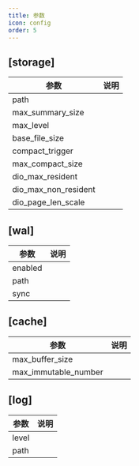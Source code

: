```yaml
---
title: 参数
icon: config
order: 5
---
```


## [storage]

| 参数                 | 说明 |
| -------------------- | ---- |
| path                 |      |
| max_summary_size     |      |
| max_level            |      |
| base_file_size       |      |
| compact_trigger      |      |
| max_compact_size     |      |
| dio_max_resident     |      |
| dio_max_non_resident |      |
| dio_page_len_scale   |      |

## [wal]

| 参数    | 说明 |
| ------- | ---- |
| enabled |      |
| path    |      |
| sync    |      |

## [cache]

| 参数                 | 说明 |
| -------------------- | ---- |
| max_buffer_size      |      |
| max_immutable_number |      |

## [log]

| 参数  | 说明 |
| ----- | ---- |
| level |      |
| path  |      |